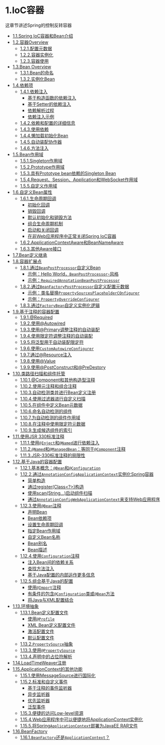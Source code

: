 # 1.IoC容器

这章节讲述Spring的控制反转容器

- [1.1.Spring IoC容器和Bean介绍](/content/core/1.IoC容器/1.1.Spring%20IoC容器和Bean介绍.md)
- [1.2.容器Overview](/content/core/1.IoC容器/1.2.容器Overview.md)
    - [1.2.1.配置元数据](/content/core/1.IoC容器/1.2.容器Overview.md#title-1.2.1)
    - [1.2.2.容器实例化](/content/core/1.IoC容器/1.2.容器Overview.md#title-1.2.2)
    - [1.2.3.容器使用](/content/core/1.IoC容器/1.2.容器Overview.md#title-1.2.3)
- [1.3.Bean Overview](/content/core/1.IoC容器/1.3.Bean%20Overview.md)
    - [1.3.1.Bean的命名](/content/core/1.IoC容器/1.3.Bean%20Overview.md#title-1.3.1)
    - [1.3.2.实例化Bean](/content/core/1.IoC容器/1.3.Bean%20Overview.md#title-1.3.2)
- [1.4.依赖项](/content/core/1.IoC容器/1.4.依赖项.md)
     - [1.4.1.依赖注入]()
         - [基于构造函数的依赖注入]()
         - [基于Setter的依赖注入]()
         - [依赖解析过程]()
         - [依赖注入示例]()
     - [1.4.2.依赖和配置的详细信息]()
     - [1.4.3.使用依赖]()
     - [1.4.4.懒加载初始化Bean]()
     - [1.4.5.自动装配协作器]()
     - [1.4.6.方法注入]()
- [1.5.Bean作用域](/content/core/1.IoC容器/1.5.Bean作用域.md)
     - [1.5.1.Singleton作用域]()
     - [1.5.2.Prototype作用域]()
     - [1.5.3.具有Prototype bean依赖的Singleton Bean]()
     - [1.5.4.Request、Session、Application和WebSocket作用域]()
     - [1.5.5.自定义作用域]()
- [1.6.自定义Bean属性](/content/core/1.IoC容器/1.6.自定义Bean属性.md)
     - [1.6.1.生命周期回调]()
         - [初始化回调]()
         - [销毁回调]()
         - [默认初始化和销毁方法]()
         - [组合生命周期机制]()
         - [启动和关闭回调]()
         - [在非Web应用程序中正常关闭Spring IoC容器]()
     - [1.6.2.ApplicationContextAware和BeanNameAware]()
     - [1.6.3.其他Aware接口]()
- [1.7.Bean定义继承](/content/core/1.IoC容器/1.7.Bean定义继承.md)
- [1.8.容器扩展点](/content/core/1.IoC容器/1.8.容器扩展点.md)
     - [1.8.1.通过`BeanPostProcessor`自定义Bean]()
         - [示例：Hello World，`BeanPostProcessor`-风格]()
         - [示例：`RequiredAnnotationBeanPostProcessor`]()
     - [1.8.2.通过`BeanFactoryPostProcessor`自定义配置元数据]()
         - [示例：类名替换`PropertySourcesPlaceholderCOnfigurer`]()
         - [示例：`PropertyOverrideConfigurer`]()
     - [1.8.3.通过`FactoryBean`自定义实例化逻辑]()
- [1.9.基于注释的容器配置](/content/core/1.IoC容器/1.9.基于注释的容器配置.md)
     - [1.9.1.@Required]()
     - [1.9.2.使用@Autowired]()
     - [1.9.3.使用@Primary调整注释的自动装配]()
     - [1.9.4.使用限定符调整注释的自动装配]()
     - [1.9.5.将泛型用于自动装配限定符]()
     - [1.9.6.使用`CustomAutowireConfigurer`]()
     - [1.9.7.通过@Resource注入]()
     - [1.9.8.使用@Value]()
     - [1.9.9.使用@PostConstruct和@PreDestory]()
- [1.10.类路径扫描和组件托管](/content/core/1.IoC容器/1.10.类路径扫描和组件托管.md)
     - [1.10.1.@Component和其他构造型注释]()
     - [1.10.2.使用元注释和组合注释]()
     - [1.10.3.自动检测类并进行Bean定义注册]()
     - [1.10.4.使用过滤器进行自定义扫描]()
     - [1.10.5.在组件中定义Bean元数据]()
     - [1.10.6.命名自动检测的组件]()
     - [1.10.7.为自动检测的组件作用域]()
     - [1.10.8.在注释中使用限定符元数据]()
     - [1.10.9.生成候选组件的索引]()
- [1.11.使用JSR 330标准注释](/content/core/1.IoC容器/1.11.使用JSR%20330标准注释.md)
     - [1.11.1.使用`@Inject`和`@Named`进行依赖注入]()
     - [1.11.2.`@Named`和`@ManagedBean`：等同于`@Component`注释]()
     - [1.11.3.JSR-330标准注释的局限性]()
- [1.12.基于Java的容器配置](/content/core/1.IoC容器/1.12.基于Java的容器配置.md)
     - [1.12.1.基本概念：`@Bean`和`@Configuration`]()
     - [1.12.2.通过`AnnotationConfigApplicationContext`实例化Spring容器]()
         - [简单构造]()
         - [通过register(Class<?>)构造]()
         - [使用scan(String...)启动组件扫描]()
         - [通过`AnnotationConfigWebApplicationContext`来支持Web应用程序]()
     - [1.12.3.使用`@Bean`注释]()
         - [声明Bean]()
         - [Bean依赖项]()
         - [设置生命周期回调]()
         - [指定Bean作用域]()
         - [自定义Bean名称]()
         - [Bean别名]()
         - [Bean描述]()
     - [1.12.4.使用`Configuration`注释]()
         - [注入Bean间的依赖关系]()
         - [查找方法注入]()
         - [基于Java配置的内部运作更多信息]()
     - [1.12.5.组合基于Java的配置]()
         - [使用`@Import`注释]()
         - [有条件的包含`@Configuration`类或`@Bean`方法]()
         - [将Java与XML配置结合]()
- [1.13.环境抽象](/content/core/1.IoC容器/1.13.环境抽象.md)
     - [1.13.1.Bean定义配置文件]()
         - [使用`@Profile`]()
         - [XML Bean定义配置文件]()
         - [激活配置文件]()
         - [默认配置文件]()
     - [1.13.2.`PropertySource`抽象]()
     - [1.13.3.使用`@PropertySource`]()
     - [1.13.4.声明中的占位符解析]()
- [1.14.LoadTimeWeaver注册](/content/core/1.IoC容器/1.14.LoadTimeWeaver注册.md)
- [1.15.ApplicationContext的其他功能](/content/core/1.IoC容器/1.15.ApplicationContext的其他功能.md)
     - [1.15.1.使用MessageSource进行国际化]()
     - [1.15.2.标准和自定义事件]()
         - [基于注释的事件监听器]()
         - [异步监听器]()
         - [优先监听器]()
         - [泛型事件]()
     - [1.15.3.便捷的访问Low-level资源]()
     - [1.15.4.Web应用程序中可以便捷地将ApplicationContext实例化]()
     - [1.15.5.将Spring`ApplicationContext`部署为JavaEE RAR文件]()
- [1.16.BeanFactory](/content/core/1.IoC容器/1.16.BeanFactory.md)
     - [1.16.1.`BeanFactory`还是`ApplicationContext`？]()
